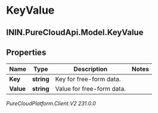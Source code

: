 # KeyValue

## ININ.PureCloudApi.Model.KeyValue

## Properties

|Name | Type | Description | Notes|
|------------ | ------------- | ------------- | -------------|
| **Key** | **string** | Key for free-form data. | |
| **Value** | **string** | Value for free-form data. | |



_PureCloudPlatform.Client.V2 231.0.0_
